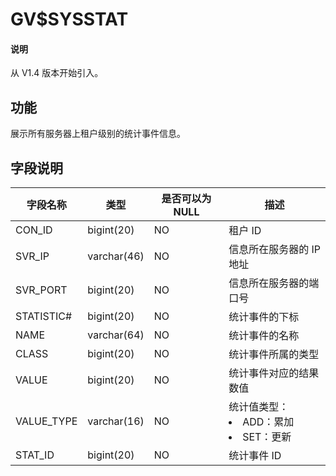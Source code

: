 # GV$SYSSTAT

<main id="notice" type='explain'>
  <h4>说明</h4>
  <p>从 V1.4 版本开始引入。</p>
</main>

## 功能

展示所有服务器上租户级别的统计事件信息。

## 字段说明

| **字段名称** | **类型** | **是否可以为 NULL** | **描述** |
| --- | --- | --- | --- |
| CON_ID | bigint(20) | NO | 租户 ID |
| SVR_IP | varchar(46) | NO | 信息所在服务器的 IP 地址 |
| SVR_PORT | bigint(20) | NO | 信息所在服务器的端口号 |
| STATISTIC# | bigint(20) | NO | 统计事件的下标 |
| NAME | varchar(64) | NO | 统计事件的名称 |
| CLASS | bigint(20) | NO | 统计事件所属的类型 |
| VALUE | bigint(20) | NO | 统计事件对应的结果数值 |
| VALUE_TYPE | varchar(16) | NO | 统计值类型：<li>ADD：累加<li>SET：更新 |
| STAT_ID | bigint(20) | NO | 统计事件 ID |
